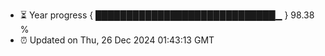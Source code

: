 - ⏳ Year progress { █████████████████████████████▁ } 98.38 %
- ⏰ Updated on Thu, 26 Dec 2024 01:43:13 GMT

